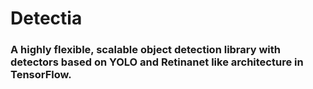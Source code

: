# Detectia

### A highly flexible, scalable object detection library with detectors based on YOLO and Retinanet like architecture in TensorFlow.
